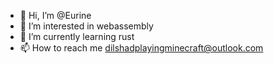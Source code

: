 - 👋 Hi, I’m @Eurine
- 👀 I’m interested in webassembly 
- 🌱 I’m currently learning rust
- 📫 How to reach me dilshadplayingminecraft@outlook.com

<!---
Eurine/Eurine is a ✨ special ✨ repository because its `README.md` (this file) appears on your GitHub profile.
You can click the Preview link to take a look at your changes.
--->
